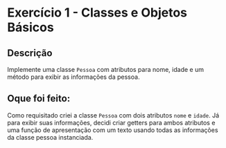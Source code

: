 # Exercício 1 - Classes e Objetos Básicos

## Descrição

Implemente uma classe `Pessoa` com atributos para nome, idade e um método para exibir as
informações da pessoa.

## Oque foi feito:

Como requisitado criei a classe `Pessoa` com dois atributos `nome` e `idade`. Já para exibir suas informações, 
decidi criar getters para ambos atributos e uma função de apresentação com um texto usando todas as informações da 
classe pessoa instanciada.